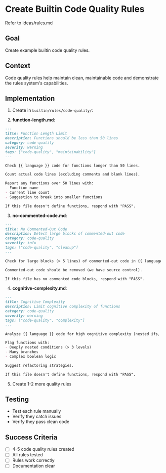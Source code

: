 # Create Builtin Code Quality Rules

Refer to ideas/rules.md

## Goal

Create example builtin code quality rules.

## Context

Code quality rules help maintain clean, maintainable code and demonstrate the rules system's capabilities.

## Implementation

1. Create in `builtin/rules/code-quality/`:

2. **function-length.md**:
```markdown
---
title: Function Length Limit
description: Functions should be less than 50 lines
category: code-quality
severity: warning
tags: ["code-quality", "maintainability"]
---

Check {{ language }} code for functions longer than 50 lines.

Count actual code lines (excluding comments and blank lines).

Report any functions over 50 lines with:
- Function name
- Current line count
- Suggestion to break into smaller functions

If this file doesn't define functions, respond with "PASS".
```

3. **no-commented-code.md**:
```markdown
---
title: No Commented-Out Code
description: Detect large blocks of commented-out code
category: code-quality
severity: info
tags: ["code-quality", "cleanup"]
---

Check for large blocks (> 5 lines) of commented-out code in {{ language }}.

Commented-out code should be removed (we have source control).

If this file has no commented code blocks, respond with "PASS".
```

4. **cognitive-complexity.md**:
```markdown
---
title: Cognitive Complexity
description: Limit cognitive complexity of functions
category: code-quality
severity: warning
tags: ["code-quality", "complexity"]
---

Analyze {{ language }} code for high cognitive complexity (nested ifs, loops, etc).

Flag functions with:
- Deeply nested conditions (> 3 levels)
- Many branches
- Complex boolean logic

Suggest refactoring strategies.

If this file doesn't define functions, respond with "PASS".
```

5. Create 1-2 more quality rules

## Testing

- Test each rule manually
- Verify they catch issues
- Verify they pass clean code

## Success Criteria

- [ ] 4-5 code quality rules created
- [ ] All rules tested
- [ ] Rules work correctly
- [ ] Documentation clear

